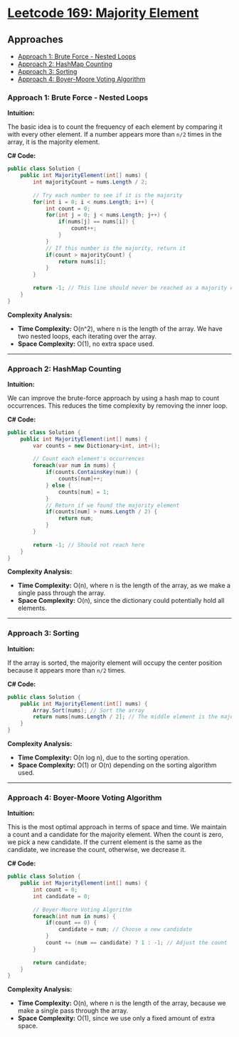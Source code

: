# [Leetcode 169: Majority Element](https://leetcode.com/problems/majority-element/)

## Approaches

- [Approach 1: Brute Force - Nested Loops](#approach-1-brute-force---nested-loops)
- [Approach 2: HashMap Counting](#approach-2-hashmap-counting)
- [Approach 3: Sorting](#approach-3-sorting)
- [Approach 4: Boyer-Moore Voting Algorithm](#approach-4-boyer-moore-voting-algorithm)

### Approach 1: Brute Force - Nested Loops

**Intuition:**

The basic idea is to count the frequency of each element by comparing it with every other element. If a number appears more than `n/2` times in the array, it is the majority element.

**C# Code:**

```csharp
public class Solution {
    public int MajorityElement(int[] nums) {
        int majorityCount = nums.Length / 2;
        
        // Try each number to see if it is the majority
        for(int i = 0; i < nums.Length; i++) {
            int count = 0;
            for(int j = 0; j < nums.Length; j++) {
                if(nums[j] == nums[i]) {
                    count++;
                }
            }
            // If this number is the majority, return it
            if(count > majorityCount) {
                return nums[i];
            }
        }
        
        return -1; // This line should never be reached as a majority element always exists
    }
}
```

**Complexity Analysis:**

- **Time Complexity:** O(n^2), where n is the length of the array. We have two nested loops, each iterating over the array.
- **Space Complexity:** O(1), no extra space used.

---

### Approach 2: HashMap Counting

**Intuition:**

We can improve the brute-force approach by using a hash map to count occurrences. This reduces the time complexity by removing the inner loop.

**C# Code:**

```csharp
public class Solution {
    public int MajorityElement(int[] nums) {
        var counts = new Dictionary<int, int>();
        
        // Count each element's occurrences
        foreach(var num in nums) {
            if(counts.ContainsKey(num)) {
                counts[num]++;
            } else {
                counts[num] = 1;
            }
            // Return if we found the majority element
            if(counts[num] > nums.Length / 2) {
                return num;
            }
        }
        
        return -1; // Should not reach here
    }
}
```

**Complexity Analysis:**

- **Time Complexity:** O(n), where n is the length of the array, as we make a single pass through the array.
- **Space Complexity:** O(n), since the dictionary could potentially hold all elements.

---

### Approach 3: Sorting

**Intuition:**

If the array is sorted, the majority element will occupy the center position because it appears more than `n/2` times.

**C# Code:**

```csharp
public class Solution {
    public int MajorityElement(int[] nums) {
        Array.Sort(nums); // Sort the array
        return nums[nums.Length / 2]; // The middle element is the majority one
    }
}
```

**Complexity Analysis:**

- **Time Complexity:** O(n log n), due to the sorting operation.
- **Space Complexity:** O(1) or O(n) depending on the sorting algorithm used.

---

### Approach 4: Boyer-Moore Voting Algorithm

**Intuition:**

This is the most optimal approach in terms of space and time. We maintain a count and a candidate for the majority element. When the count is zero, we pick a new candidate. If the current element is the same as the candidate, we increase the count, otherwise, we decrease it.

**C# Code:**

```csharp
public class Solution {
    public int MajorityElement(int[] nums) {
        int count = 0;
        int candidate = 0;
        
        // Boyer-Moore Voting Algorithm
        foreach(int num in nums) {
            if(count == 0) {
                candidate = num; // Choose a new candidate
            }
            count += (num == candidate) ? 1 : -1; // Adjust the count
        }
        
        return candidate;
    }
}
```

**Complexity Analysis:**

- **Time Complexity:** O(n), where n is the length of the array, because we make a single pass through the array.
- **Space Complexity:** O(1), since we use only a fixed amount of extra space.

